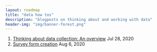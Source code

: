 ```yaml
---
layout: roadmap
title: "data how tos"
description: "blogposts on thinking about and working with data"
header-img: "img/banner-forest.png"
---
```


1. [Thinking about data collection: An overview](/blog/data-how-tos/Thinking-about-data-collection-overview) Jul 28, 2020
2. [Survey form creation](/blog/data-how-tos/data-coll-choices-survey-form-creation) Aug 6, 2020
